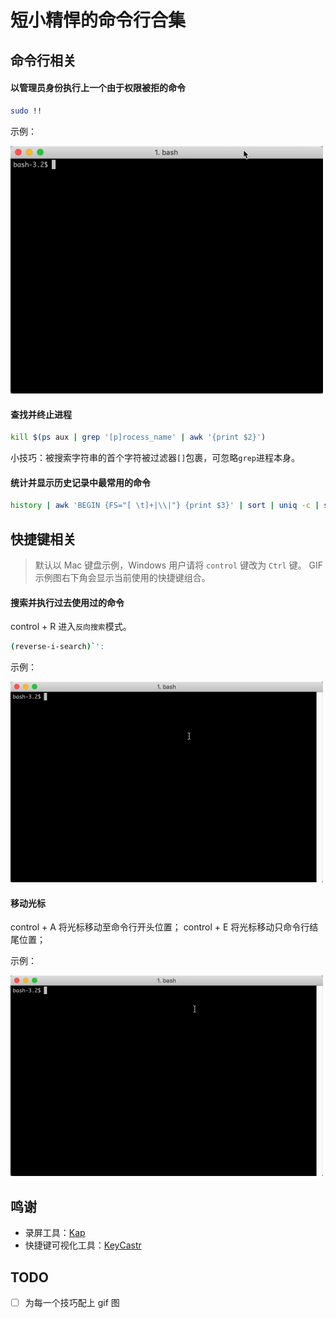 # 短小精悍的命令行合集

## 命令行相关

#### 以管理员身份执行上一个由于权限被拒的命令
```bash
sudo !!
```
示例：

<img src="./images/sudo_!!.gif" width="500"/>

#### 查找并终止进程
```bash
kill $(ps aux | grep '[p]rocess_name' | awk '{print $2}')
```

小技巧：被搜索字符串的首个字符被过滤器`[]`包裹，可忽略`grep`进程本身。

#### 统计并显示历史记录中最常用的命令
```bash
history | awk 'BEGIN {FS="[ \t]+|\\|"} {print $3}' | sort | uniq -c | sort -nr | head
```

## 快捷键相关

> 默认以 Mac 键盘示例，Windows 用户请将 `control` 键改为 `Ctrl` 键。
> GIF 示例图右下角会显示当前使用的快捷键组合。

#### 搜索并执行过去使用过的命令
control + R 进入`反向搜索`模式。
```bash
(reverse-i-search)`':
```

示例：


<img src="./images/control+r.gif" width="500"/>



#### 移动光标

control + A 将光标移动至命令行开头位置；
control + E 将光标移动只命令行结尾位置；

示例：


<img src="./images/control+a&control+e.gif" width="500"/>

## 鸣谢

* 录屏工具：[Kap](https://github.com/wulkano/kap)
* 快捷键可视化工具：[KeyCastr](https://github.com/keycastr/keycastr)

## TODO
- [ ] 为每一个技巧配上 gif 图




